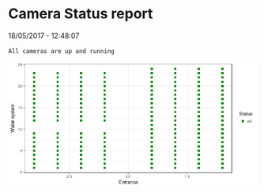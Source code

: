 Camera Status report
================
18/05/2017 - 12:48:07

    All cameras are up and running

![](camreport_files/figure-markdown_github/unnamed-chunk-2-1.png)
